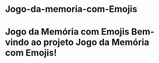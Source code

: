 # Jogo-da-memoria-com-Emojis
# Jogo da Memória com Emojis  Bem-vindo ao projeto Jogo da Memória com Emojis! 
